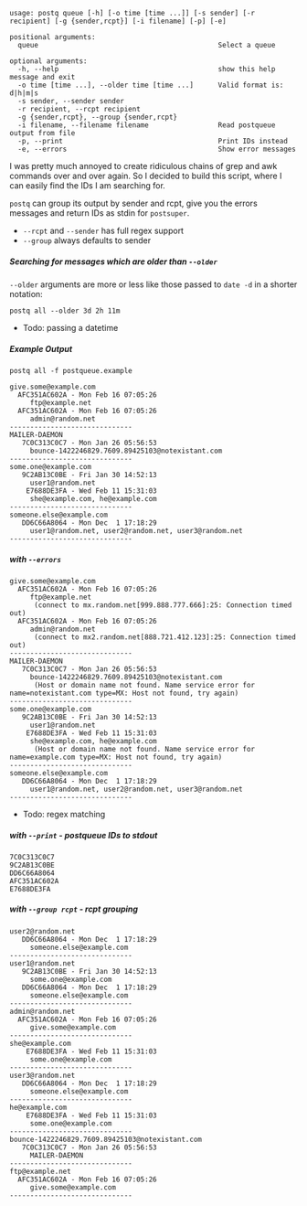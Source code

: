 
```
usage: postq queue [-h] [-o time [time ...]] [-s sender] [-r recipient] [-g {sender,rcpt}] [-i filename] [-p] [-e]

positional arguments:
  queue                                            Select a queue

optional arguments:
  -h, --help                                       show this help message and exit
  -o time [time ...], --older time [time ...]      Valid format is: d|h|m|s
  -s sender, --sender sender
  -r recipient, --rcpt recipient
  -g {sender,rcpt}, --group {sender,rcpt}
  -i filename, --filename filename                 Read postqueue output from file
  -p, --print           					       Print IDs instead
  -e, --errors          					       Show error messages
```

I was pretty much annoyed to create ridiculous chains of grep and awk commands over and over again. So I decided to build this script, where I can easily find the IDs I am searching for.

```postq``` can group its output by sender and rcpt, give you the errors messages and return IDs as stdin for ```postsuper```.

- ```--rcpt``` and ```--sender``` has full regex support
- ```--group``` always defaults to sender

##### Searching for messages which are older than ```--older```
 ```--older``` arguments are more or less like those passed to ```date -d``` in a shorter notation:

```postq all --older 3d 2h 11m```

- Todo: passing a datetime

##### _Example Output_

```postq all -f postqueue.example```
```
give.some@example.com
  AFC351AC602A - Mon Feb 16 07:05:26
     ftp@example.net
  AFC351AC602A - Mon Feb 16 07:05:26
     admin@random.net
------------------------------
MAILER-DAEMON
   7C0C313C0C7 - Mon Jan 26 05:56:53
     bounce-1422246829.7609.89425103@notexistant.com
------------------------------
some.one@example.com
   9C2AB13C0BE - Fri Jan 30 14:52:13
     user1@random.net
    E7688DE3FA - Wed Feb 11 15:31:03
     she@example.com, he@example.com
------------------------------
someone.else@example.com
   DD6C66A8064 - Mon Dec  1 17:18:29
     user1@random.net, user2@random.net, user3@random.net
------------------------------
```

##### with ```--errors```
```
give.some@example.com
  AFC351AC602A - Mon Feb 16 07:05:26
     ftp@example.net
      (connect to mx.random.net[999.888.777.666]:25: Connection timed out)
  AFC351AC602A - Mon Feb 16 07:05:26
     admin@random.net
      (connect to mx2.random.net[888.721.412.123]:25: Connection timed out)
------------------------------
MAILER-DAEMON
   7C0C313C0C7 - Mon Jan 26 05:56:53
     bounce-1422246829.7609.89425103@notexistant.com
      (Host or domain name not found. Name service error for name=notexistant.com type=MX: Host not found, try again)
------------------------------
some.one@example.com
   9C2AB13C0BE - Fri Jan 30 14:52:13
     user1@random.net
    E7688DE3FA - Wed Feb 11 15:31:03
     she@example.com, he@example.com
      (Host or domain name not found. Name service error for name=example.com type=MX: Host not found, try again)
------------------------------
someone.else@example.com
   DD6C66A8064 - Mon Dec  1 17:18:29
     user1@random.net, user2@random.net, user3@random.net
------------------------------
```
- Todo: regex matching

##### with ```--print``` - postqueue IDs to stdout
```
7C0C313C0C7
9C2AB13C0BE
DD6C66A8064
AFC351AC602A
E7688DE3FA
```

##### with ```--group rcpt``` -  rcpt grouping 

```
user2@random.net
   DD6C66A8064 - Mon Dec  1 17:18:29
     someone.else@example.com
------------------------------
user1@random.net
   9C2AB13C0BE - Fri Jan 30 14:52:13
     some.one@example.com
   DD6C66A8064 - Mon Dec  1 17:18:29
     someone.else@example.com
------------------------------
admin@random.net
  AFC351AC602A - Mon Feb 16 07:05:26
     give.some@example.com
------------------------------
she@example.com
    E7688DE3FA - Wed Feb 11 15:31:03
     some.one@example.com
------------------------------
user3@random.net
   DD6C66A8064 - Mon Dec  1 17:18:29
     someone.else@example.com
------------------------------
he@example.com
    E7688DE3FA - Wed Feb 11 15:31:03
     some.one@example.com
------------------------------
bounce-1422246829.7609.89425103@notexistant.com
   7C0C313C0C7 - Mon Jan 26 05:56:53
     MAILER-DAEMON
------------------------------
ftp@example.net
  AFC351AC602A - Mon Feb 16 07:05:26
     give.some@example.com
------------------------------
```